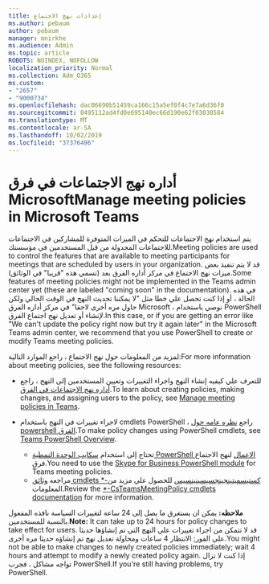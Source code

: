 ```yaml
---
title: إعدادات نهج الاجتماع
ms.author: pebaum
author: pebaum
manager: mnirkhe
ms.audience: Admin
ms.topic: article
ROBOTS: NOINDEX, NOFOLLOW
localization_priority: Normal
ms.collection: Adm_O365
ms.custom:
- "2657"
- "9000734"
ms.openlocfilehash: dac06690b51459ca166c15a5ef0f4c7e7a6d36f0
ms.sourcegitcommit: 0495112ad4fd0e695140ec66d190e62f03030584
ms.translationtype: MT
ms.contentlocale: ar-SA
ms.lasthandoff: 10/02/2019
ms.locfileid: "37376496"
---
```

# <a name="manage-meeting-policies-in-microsoft-teams"></a><span data-ttu-id="39b80-102">أداره نهج الاجتماعات في فرق Microsoft</span><span class="sxs-lookup"><span data-stu-id="39b80-102">Manage meeting policies in Microsoft Teams</span></span>

<span data-ttu-id="39b80-103">يتم استخدام نهج الاجتماعات للتحكم في الميزات المتوفرة للمشاركين في الاجتماعات للاجتماعات المجدولة من قبل المستخدمين في مؤسستك.</span><span class="sxs-lookup"><span data-stu-id="39b80-103">Meeting policies are used to control the features that are available to meeting participants for meetings that are scheduled by users in your organization.</span></span> <span data-ttu-id="39b80-104">قد لا يتم تنفيذ بعض ميزات نهج الاجتماع في مركز أداره الفرق بعد (تسمي هذه "قريبا" في الوثائق).</span><span class="sxs-lookup"><span data-stu-id="39b80-104">Some features of meeting policies might not be implemented in the Teams admin center yet (these are labeled "coming soon" in the documentation).</span></span> <span data-ttu-id="39b80-105">في هذه الحالة ، أو إذا كنت تحصل علي خطا مثل "لا يمكننا تحديث النهج في الوقت الحالي ولكن حاول مره أخرى لاحقا" في مركز أداره الفرق Microsoft ، نوصي باستخدام PowerShell لإنشاء أو تعديل نهج اجتماع الفرق.</span><span class="sxs-lookup"><span data-stu-id="39b80-105">In this case, or if you are getting an error like "We can't update the policy right now but try it again later" in the Microsoft Teams admin center, we recommend that you use PowerShell to create or modify Teams meeting policies.</span></span> 

<span data-ttu-id="39b80-106">لمزيد من المعلومات حول نهج الاجتماع ، راجع الموارد التالية:</span><span class="sxs-lookup"><span data-stu-id="39b80-106">For more information about meeting policies, see the following resources:</span></span>

- <span data-ttu-id="39b80-107">للتعرف علي كيفيه إنشاء النهج واجراء التغييرات وتعيين المستخدمين إلى النهج ، راجع [أداره نهج الاجتماعات في الفرق](https://docs.microsoft.com/en-us/microsoftteams/meeting-policies-in-teams).</span><span class="sxs-lookup"><span data-stu-id="39b80-107">To learn about creating policies, making changes, and assigning users to the policy, see [Manage meeting policies in Teams](https://docs.microsoft.com/en-us/microsoftteams/meeting-policies-in-teams).</span></span>

- <span data-ttu-id="39b80-108">لاجراء تغييرات في النهج باستخدام cmdlets PowerShell ، راجع [نظره عامه حول powershell الفرق](https://docs.microsoft.com/microsoftteams/teams-powershell-overview).</span><span class="sxs-lookup"><span data-stu-id="39b80-108">To make policy changes using PowerShell cmdlets, see [Teams PowerShell Overview](https://docs.microsoft.com/microsoftteams/teams-powershell-overview).</span></span> 
    - <span data-ttu-id="39b80-109">تحتاج إلى استخدام [سكايب الوحدة النمطية PowerShell الاعمال](https://www.microsoft.com/download/details.aspx?id=39366) لنهج الاجتماع فرق.</span><span class="sxs-lookup"><span data-stu-id="39b80-109">You need to use the [Skype for Business PowerShell module](https://www.microsoft.com/download/details.aspx?id=39366) for Teams meeting policies.</span></span> 
    - <span data-ttu-id="39b80-110">مراجعه [وثائق cmdlets \*-كستيسميتينجينجسيسينينسيس](https://docs.microsoft.com/search/?search=CsTeamsMeetingPolicy&view=skype-ps) للحصول علي مزيد من المعلومات.</span><span class="sxs-lookup"><span data-stu-id="39b80-110">Review the [\*-CsTeamsMeetingPolicy cmdlets documentation](https://docs.microsoft.com/search/?search=CsTeamsMeetingPolicy&view=skype-ps) for more information.</span></span>

<span data-ttu-id="39b80-111">**ملاحظه:** يمكن ان يستغرق ما يصل إلى 24 ساعة لتغييرات السياسة نافذه المفعول بالنسبة للمستخدمين.</span><span class="sxs-lookup"><span data-stu-id="39b80-111">**Note:** It can take up to 24 hours for policy changes to take effect for users.</span></span> <span data-ttu-id="39b80-112">قد لا تتمكن من اجراء تغييرات علي النهج التي تم إنشاؤها حديثا علي الفور; الانتظار 4 ساعات ومحاولة تعديل نهج تم إنشاؤه حديثا مره أخرى.</span><span class="sxs-lookup"><span data-stu-id="39b80-112">You might not be able to make changes to newly created policies immediately; wait 4 hours and attempt to modify a newly created policy again.</span></span> <span data-ttu-id="39b80-113">إذا كنت لا تزال تواجه مشاكل ، فجرب PowerShell.</span><span class="sxs-lookup"><span data-stu-id="39b80-113">If you're still having problems, try PowerShell.</span></span>  